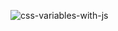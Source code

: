 ![css-variables-with-js](https://user-images.githubusercontent.com/103605538/171822026-3f4a889b-f5a2-4b59-a08d-72bd39f4f049.gif)
